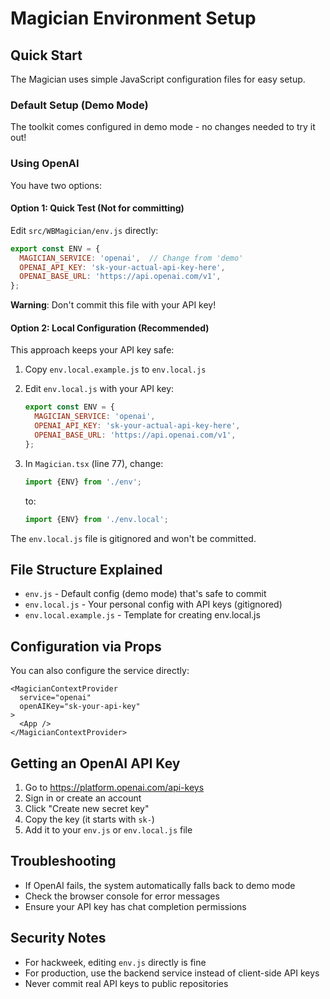 # Magician Environment Setup

## Quick Start

The Magician uses simple JavaScript configuration files for easy setup.

### Default Setup (Demo Mode)

The toolkit comes configured in demo mode - no changes needed to try it out!

### Using OpenAI

You have two options:

#### Option 1: Quick Test (Not for committing)
Edit `src/WBMagician/env.js` directly:

```javascript
export const ENV = {
  MAGICIAN_SERVICE: 'openai',  // Change from 'demo'
  OPENAI_API_KEY: 'sk-your-actual-api-key-here',
  OPENAI_BASE_URL: 'https://api.openai.com/v1',
};
```

**Warning**: Don't commit this file with your API key!

#### Option 2: Local Configuration (Recommended)

This approach keeps your API key safe:

1. Copy `env.local.example.js` to `env.local.js`
2. Edit `env.local.js` with your API key:
   ```javascript
   export const ENV = {
     MAGICIAN_SERVICE: 'openai',
     OPENAI_API_KEY: 'sk-your-actual-api-key-here',
     OPENAI_BASE_URL: 'https://api.openai.com/v1',
   };
   ```

3. In `Magician.tsx` (line 77), change:
   ```javascript
   import {ENV} from './env';
   ```
   to:
   ```javascript
   import {ENV} from './env.local';
   ```

The `env.local.js` file is gitignored and won't be committed.

## File Structure Explained

- `env.js` - Default config (demo mode) that's safe to commit
- `env.local.js` - Your personal config with API keys (gitignored)
- `env.local.example.js` - Template for creating env.local.js

## Configuration via Props

You can also configure the service directly:

```tsx
<MagicianContextProvider 
  service="openai"
  openAIKey="sk-your-api-key"
>
  <App />
</MagicianContextProvider>
```

## Getting an OpenAI API Key

1. Go to https://platform.openai.com/api-keys
2. Sign in or create an account
3. Click "Create new secret key"
4. Copy the key (it starts with `sk-`)
5. Add it to your `env.js` or `env.local.js` file

## Troubleshooting

- If OpenAI fails, the system automatically falls back to demo mode
- Check the browser console for error messages
- Ensure your API key has chat completion permissions

## Security Notes

- For hackweek, editing `env.js` directly is fine
- For production, use the backend service instead of client-side API keys
- Never commit real API keys to public repositories 
